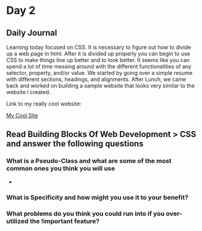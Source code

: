 # Day 2 
## Daily Journal

Learning today focused on CSS. It is necessary to figure out how to divide up a web page in html. After it is divided up properly you can begin to use CSS to make things line up better and to look better. It seems like you can spend a lot of time messing around with the different functionalities of any selector, property, and/or value. We started by going over a simple resume with different sections, headings, and alignments. After Lunch, we came back and worked on building a sample website that looks very similar to the website i created. 

Link to my really cool website: <p>
[My Cool Site](https://chesterjgreen.github.io/mycoolsite/)

## Read Building Blocks Of Web Development > CSS and answer the following questions

### What is a Pseudo-Class and what are some of the most common ones you think you will use
- 
### What is Specificity and how might you use it to your benefit?


### What problems do you think you could run into if you over-utilized the !important feature?